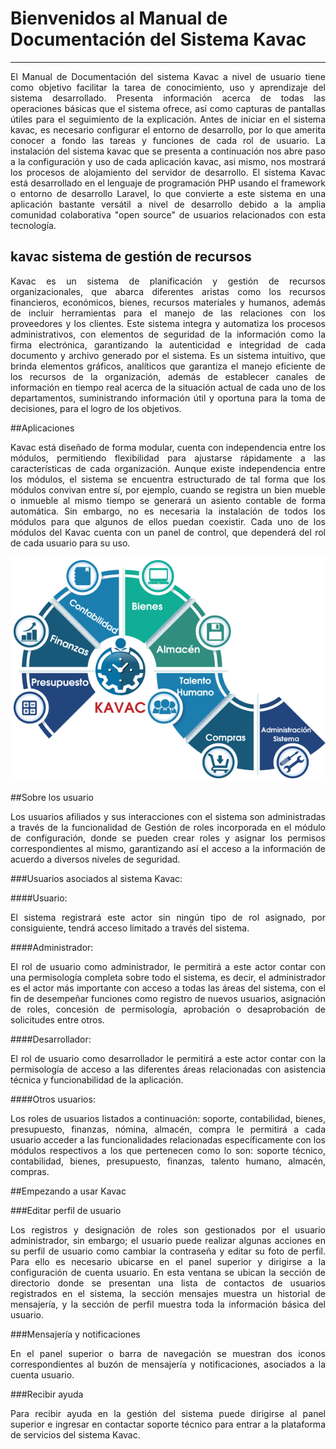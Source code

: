 # Bienvenidos al Manual de Documentación  del Sistema Kavac
***********************************************************

<div style="text-align: justify;">
El Manual de Documentación del sistema Kavac a nivel de usuario tiene como objetivo facilitar la tarea de conocimiento, uso y aprendizaje del sistema desarrollado. Presenta información acerca de todas las operaciones básicas que el sistema ofrece, así como capturas de pantallas útiles para el seguimiento de la explicación. Antes de iniciar en el sistema kavac, es necesario configurar el entorno de desarrollo, por lo que amerita conocer a fondo las tareas y funciones de cada rol de usuario. La instalación del sistema kavac que se presenta a continuación nos abre paso  a la configuración y uso de cada aplicación kavac, asi mismo, nos mostrará los procesos de  alojamiento del servidor de desarrollo. El sistema Kavac está desarrollado en el lenguaje de programación PHP  usando el framework o entorno de desarrollo Laravel, lo que convierte a este sistema en una aplicación bastante versátil a nivel de desarrollo debido a la amplia comunidad colaborativa "open source" de usuarios relacionados con esta tecnología.
</div>

## kavac sistema de gestión de recursos

<div style="text-align: justify;">
  Kavac es un sistema de planificación y gestión de recursos organizacionales, que abarca diferentes aristas como los recursos financieros, económicos, bienes, recursos materiales y humanos, además de incluir herramientas para el manejo de las relaciones con los proveedores y los clientes.   Este sistema integra y automatiza los procesos administrativos, con elementos de seguridad de la información como la firma electrónica, garantizando la autenticidad e integridad de cada documento y archivo generado por el sistema.    Es un sistema intuitivo, que brinda elementos gráficos, analíticos que garantiza el manejo eficiente de los recursos de la organización, además de establecer canales de información en tiempo real acerca de la situación actual de cada uno de los departamentos, suministrando información útil y oportuna para la toma de decisiones, para el logro de los objetivos.
</div>

##Aplicaciones

<div style="text-align: justify;" >
Kavac está diseñado de forma modular, cuenta con independencia entre los módulos, permitiendo  flexibilidad para ajustarse rápidamente a las características de cada organización. Aunque existe independencia entre los módulos, el sistema se encuentra estructurado de tal forma que los módulos convivan entre sí,  por ejemplo, cuando se registra un bien  mueble o inmueble al mismo tiempo se generará un asiento contable de forma automática. Sin embargo, no es necesaria la instalación de todos los módulos para que algunos de ellos puedan coexistir.   Cada uno de los módulos del Kavac cuenta con un panel de control, que dependerá del rol de cada usuario para su uso. 
</div>

![Screenshot](img/infografia-aplicaciones.png#imagen)

 
##Sobre los usuario

<div style="text-align: justify;" >
Los usuarios afiliados y sus interacciones con el sistema son administradas a través de la funcionalidad de Gestión de roles incorporada en el módulo de configuración, donde  se pueden crear roles y asignar los permisos correspondientes al mismo, garantizando así el acceso a la información de acuerdo a diversos niveles de seguridad. 
</div>

###Usuarios asociados al sistema Kavac:

####Usuario:
<div style="text-align: justify;" >
El sistema registrará este actor sin ningún tipo de rol asignado, por consiguiente, tendrá acceso limitado a través del sistema.
</div>

####Administrador:
<div style="text-align: justify;" >
El rol de usuario como administrador, le permitirá a este actor contar con una permisología completa sobre todo el sistema, es decir, el administrador es el actor más importante con acceso a todas las áreas del sistema, con el fin de desempeñar funciones como registro de nuevos usuarios, asignación de roles, concesión de permisología, aprobación o desaprobación de solicitudes entre otros.
</div>

####Desarrollador:
<div style="text-align: justify;" >
El rol de usuario como desarrollador le permitirá a este actor contar con la permisología de acceso a las diferentes áreas relacionadas con asistencia técnica y funcionabilidad de la aplicación.
</div>

####Otros usuarios:
<div style="text-align: justify;" >
Los roles de usuarios listados a continuación: soporte, contabilidad, bienes, presupuesto, finanzas, nómina, almacén, compra  le permitirá a cada usuario acceder a las funcionalidades relacionadas específicamente con los módulos respectivos a los que pertenecen como lo son: soporte técnico, contabilidad, bienes, presupuesto, finanzas, talento humano, almacén, compras. 
</div>	


##Empezando a usar Kavac

###Editar perfil de usuario

<div style="text-align: justify;">
Los registros y designación de roles son gestionados por el usuario administrador, sin embargo; el usuario puede realizar algunas acciones en su perfil de usuario como cambiar la contraseña y editar su foto de perfil.   Para ello es necesario ubicarse en el panel superior y dirigirse a la configuración de cuenta usuario.  En esta ventana se ubican la sección de directorio donde se presentan una lista de contactos de usuarios registrados en el sistema, la sección mensajes  muestra un historial de mensajería, y la sección de perfil muestra toda la información básica del usuario. 
</div>	

###Mensajería y notificaciones
	
<div style="text-align: justify;">
En el panel superior o barra de navegación se muestran dos iconos correspondientes al buzón de mensajería y notificaciones, asociados a la cuenta usuario. 
</div>

<!-- ###Cambiar idioma  -->

<!-- El sistema Kavac es bilingüe se muestra en español e inglés, para la configuración del idioma simplemente nos ubicamos en el panel superior e ingresamos al icono llamado idioma seguido del icono de mensajes.    -->

###Recibir ayuda

<div style="text-align: justify;">
Para recibir ayuda en la gestión del sistema puede dirigirse al panel superior e ingresar en contactar soporte técnico para entrar a la plataforma de servicios del sistema Kavac. 
</div>






